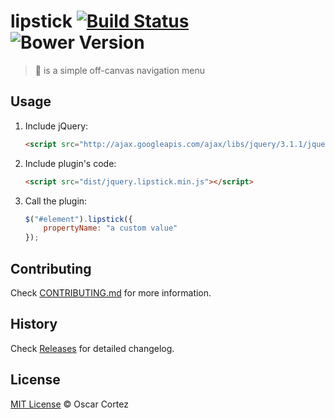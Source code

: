# lipstick [![Build Status](https://secure.travis-ci.org/oscarmcm/lipstick.svg?branch=master)](https://travis-ci.org/oscarmcm/lipstick) ![Bower Version](https://badge.fury.io/bo/lipstick.svg)

> :lipstick: is a simple off-canvas navigation menu

## Usage

1. Include jQuery:

	```html
	<script src="http://ajax.googleapis.com/ajax/libs/jquery/3.1.1/jquery.min.js"></script>
	```

2. Include plugin's code:

	```html
	<script src="dist/jquery.lipstick.min.js"></script>
	```

3. Call the plugin:

	```javascript
	$("#element").lipstick({
		propertyName: "a custom value"
	});
	```

## Contributing

Check [CONTRIBUTING.md](https://github.com/oscarmcm/lipstick/blob/master/CONTRIBUTING.md) for more information.

## History

Check [Releases](https://github.com/oscarmcm/lipstick/releases) for detailed changelog.

## License

[MIT License](http://oscarmcm.mit-license.org/) © Oscar Cortez

